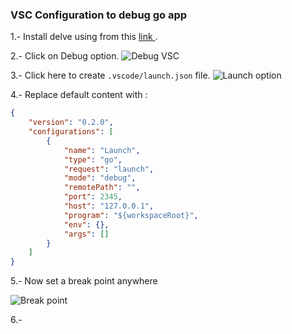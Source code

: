 ### VSC Configuration to debug go app

1.- Install delve using from this [link
](https://github.com/derekparker/delve/tree/master/Documentation/installation).

2.- Click on Debug option.
![Debug VSC](https://image.ibb.co/jZM4vq/Screen-Shot-2018-10-26-at-16-40-41.png)

3.- Click here to create `.vscode/launch.json` file.
![Launch option](https://image.ibb.co/kEpeTA/Screen-Shot-2018-10-26-at-16-45-45.png)

4.- Replace default content with :

```json
{
    "version": "0.2.0",
    "configurations": [
        {
            "name": "Launch",
            "type": "go",
            "request": "launch",
            "mode": "debug",
            "remotePath": "",
            "port": 2345,
            "host": "127.0.0.1",
            "program": "${workspaceRoot}",
            "env": {},
            "args": []
        }
    ]
}
```

5.- Now set a break point anywhere

![Break point](https://image.ibb.co/g3R8bV/Screen-Shot-2018-10-29-at-08-27-15.png)

6.-